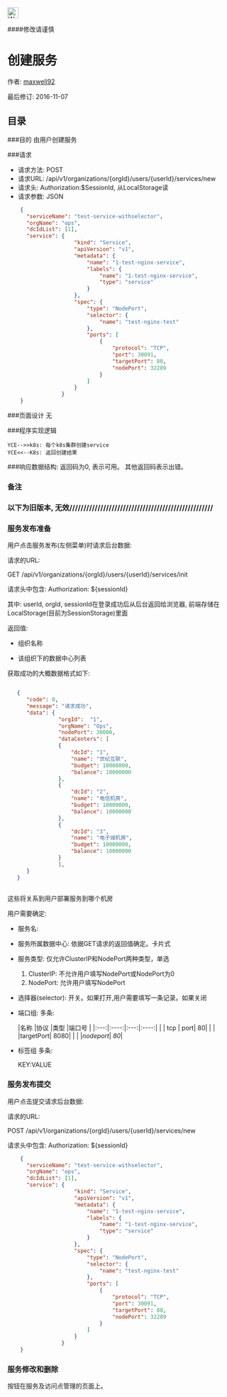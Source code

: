 <img src="http://kubernetes.io/kubernetes/img/warning.png" alt="WARNING" width="25" height="25"> 

####修改请谨慎

创建服务
==============

作者: [maxwell92](https://github.com/maxwell92)

最后修订: 2016-11-07

目录
--------------
###目的
由用户创建服务

###请求

* 请求方法: POST 
* 请求URL: /api/v1/organizations/{orgId}/users/{userId}/services/new
* 请求头: Authorization:$SessionId, 从LocalStorage读  
* 请求参数: 
JSON
```json
    {
      "serviceName": "test-service-withselector",
      "orgName": "ops",
      "dcIdList": [1],
      "service": {
                     "kind": "Service",
                     "apiVersion": "v1",
                     "metadata": {
                         "name": "1-test-nginx-service",
                         "labels": {
                             "name": "1-test-nginx-service",
                             "type": "service"
                         }
                     },
                     "spec": {
                         "type": "NodePort",
                         "selector": {
                             "name": "test-nginx-test"
                         },
                         "ports": [
                             {
                                 "protocol": "TCP",
                                 "port": 30091,
                                 "targetPort": 80,
                                 "nodePort": 32289
                             }
                         ]
                     }
                 }
    }
```


###页面设计 
无


###程序实现逻辑
```Title: 创建组织
YCE-->>k8s: 每个k8s集群创建service
YCE<<--K8s: 返回创建结果
```

###响应数据结构: 
返回码为0, 表示可用。
其他返回码表示出错。



### 备注


### 以下为旧版本, 无效///////////////////////////////////////////////////

### 服务发布准备

用户点击服务发布(左侧菜单)时请求后台数据:

请求的URL:

GET /api/v1/organizations/{orgId}/users/{userId}/services/init

请求头中包含: Authorization: ${sessionId}

其中: userId, orgId, sessionId在登录成功后从后台返回给浏览器, 前端存储在LocalStorage(目前为SessionStorage)里面

返回值:

* 组织名称

* 该组织下的数据中心列表



获取成功的大概数据格式如下:

```json

   {
      "code": 0,
      "message": "请求成功",
      "data": {
                "orgId":  "1",
                "orgName": "Ops",
                "nodePort": 30000,  
                "dataCenters": [
                {
                    "dcId": "1",
                    "name": "世纪互联",
                    "budget": 10000000,
                    "balance": 10000000
                },
                {
                    "dcId": "2",
                    "name": "电信机房",
                    "budget": 10000000,
                    "balance": 10000000
                },
                {
                    "dcId": "3",
                    "name": "电子城机房",
                    "budget": 10000000,
                    "balance": 10000000
                }
                ],
      }
   } 
    
```

这些将关系到用户部署服务到哪个机房


用户需要确定:

* 服务名:
* 服务所属数据中心: 依据GET请求的返回值确定。卡片式
* 服务类型:
    仅允许ClusterIP和NodePort两种类型，单选

    1. ClusterIP: 不允许用户填写NodePort或NodePort为0
    2. NodePort: 允许用户填写NodePort

* 选择器(selector): 
  开关。如果打开,用户需要填写一条记录。如果关闭
* 端口组:
  多条:
  
	|名称  |协议  |类型  |端口号 |
|:---:|:----:|:---:|:----:|
|     | tcp  | port| 80|
|  |          |targetPort| 8080|
|  |            |*nodeport*| *80*|

* 标签组
  多条:
  
  KEY:VALUE

### 服务发布提交
用户点击提交请求后台数据:

请求的URL:

POST /api/v1/organizations/{orgId}/users/{userId}/services/new

请求头中包含: Authorization: ${sessionId}

```json
    {
      "serviceName": "test-service-withselector",
      "orgName": "ops",
      "dcIdList": [1],
      "service": {
                     "kind": "Service",
                     "apiVersion": "v1",
                     "metadata": {
                         "name": "1-test-nginx-service",
                         "labels": {
                             "name": "1-test-nginx-service",
                             "type": "service"
                         }
                     },
                     "spec": {
                         "type": "NodePort",
                         "selector": {
                             "name": "test-nginx-test"
                         },
                         "ports": [
                             {
                                 "protocol": "TCP",
                                 "port": 30091,
                                 "targetPort": 80,
                                 "nodePort": 32289
                             }
                         ]
                     }
                 }
    }
```


### 服务修改和删除

按钮在服务及访问点管理的页面上。


